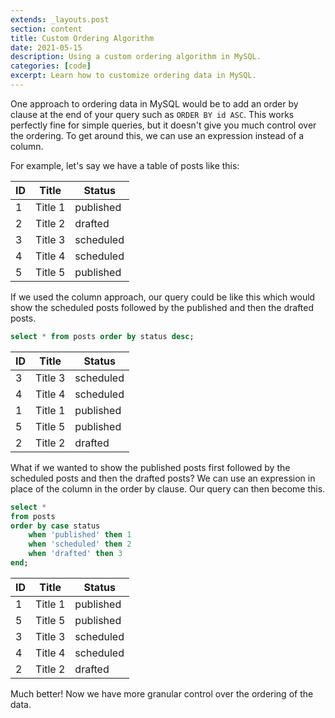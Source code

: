 ```yaml
---
extends: _layouts.post
section: content
title: Custom Ordering Algorithm
date: 2021-05-15
description: Using a custom ordering algorithm in MySQL.
categories: [code]
excerpt: Learn how to customize ordering data in MySQL.
---
```


One approach to ordering data in MySQL would be to add an order by clause at the end of your query such as `ORDER BY id ASC`. This works perfectly fine for simple queries, but it doesn't give you much control over the ordering. To get around this, we can use an expression instead of a column.

For example, let's say we have a table of posts like this:

| ID | Title | Status |
| --- | --- | --- |
| 1 | Title 1  | published |
| 2 | Title 2  | drafted |
| 3 | Title 3  | scheduled |
| 4 | Title 4  | scheduled |
| 5 | Title 5  | published |

If we used the column approach, our query could be like this which would show the scheduled posts followed by the published and then the drafted posts.

```sql
select * from posts order by status desc;
```

| ID | Title | Status |
| --- | --- | --- |
| 3 | Title 3 | scheduled |
| 4 | Title 4 | scheduled |
| 1 | Title 1 | published |
| 5 | Title 5 | published |
| 2 | Title 2 | drafted |

What if we wanted to show the published posts first followed by the scheduled posts and then the drafted posts? We can use an expression in place of the column in the order by clause. Our query can then become this.

```sql
select *
from posts
order by case status
    when 'published' then 1
    when 'scheduled' then 2
    when 'drafted' then 3
end;
```

| ID | Title | Status |
| --- | --- | --- |
| 1 | Title 1 | published |
| 5 | Title 5 | published |
| 3 | Title 3 | scheduled |
| 4 | Title 4 | scheduled |
| 2 | Title 2 | drafted |

Much better! Now we have more granular control over the ordering of the data.
